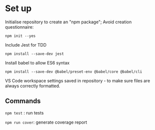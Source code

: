 # Set up

Initialise repository to create an "npm package"; Avoid creation questionnaire:

```
npm init --yes
```

Include Jest for TDD

```
npm install --save-dev jest
```

Install babel to allow ES6 syntax

```
npm install --save-dev @babel/preset-env @babel/core @babel/cli
```

VS Code workspace settings saved in repository - to make sure files are always correctly formatted.

## Commands

`npm test` : run tests

`npm run cover`: generate coverage report

